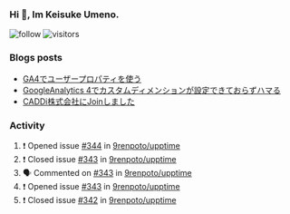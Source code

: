 ### Hi 👋, Im Keisuke Umeno.

<!--
**9renpoto/9renpoto** is a ✨ _special_ ✨ repository because its `README.md` (this file) appears on your GitHub profile.

Here are some ideas to get you started:

- 🔭 I’m currently working on ...
- 🌱 I’m currently learning ...
- 👯 I’m looking to collaborate on ...
- 🤔 I’m looking for help with ...
- 💬 Ask me about ...
- 📫 How to reach me: ...
- 😄 Pronouns: ...
- ⚡ Fun fact: ...
-->

![follow](https://img.shields.io/github/followers/9renpoto?label=Follow&style=social)
![visitors](https://komarev.com/ghpvc/?username=9renpoto&label=Profile%20views&color=0e75b6&style=flat)

### Blogs posts

<!-- BLOG-POST-LIST:START -->
- [GA4でユーザープロパティを使う](https://9renpoto.dev/2021/02/21/google-analytics-4-user-properties/)
- [GoogleAnalytics 4でカスタムディメンションが設定できておらずハマる](https://9renpoto.dev/2021/02/13/google-analytics-4/)
- [CADDi株式会社にJoinしました](https://9renpoto.dev/2020/12/05/join/)
<!-- BLOG-POST-LIST:END -->

### Activity

<!--START_SECTION:activity-->
1. ❗️ Opened issue [#344](https://github.com/9renpoto/upptime/issues/344) in [9renpoto/upptime](https://github.com/9renpoto/upptime)
2. ❗️ Closed issue [#343](https://github.com/9renpoto/upptime/issues/343) in [9renpoto/upptime](https://github.com/9renpoto/upptime)
3. 🗣 Commented on [#343](https://github.com/9renpoto/upptime/issues/343) in [9renpoto/upptime](https://github.com/9renpoto/upptime)
4. ❗️ Opened issue [#343](https://github.com/9renpoto/upptime/issues/343) in [9renpoto/upptime](https://github.com/9renpoto/upptime)
5. ❗️ Closed issue [#342](https://github.com/9renpoto/upptime/issues/342) in [9renpoto/upptime](https://github.com/9renpoto/upptime)
<!--END_SECTION:activity-->

<!--START_SECTION:waka-->
<!--END_SECTION:waka-->
